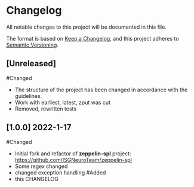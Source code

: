# Changelog
All notable changes to this project will be documented in this file.

The format is based on [Keep a Changelog](https://keepachangelog.com/en/1.0.0/),
and this project adheres to [Semantic Versioning](https://semver.org/spec/v2.0.0.html).
## [Unreleased]
#Changed
- The structure of the project has been changed in accordance with the guidelines.
- Work with earliest, latest, zput was cut
- Removed, rewritten tests


## [1.0.0] 2022-1-17
#Changed
- Initial fork and refactor of **zeppelin-spl** project: https://github.com/ISGNeuroTeam/zeppelin-spl
- Some regex changed
- changed exception handling
#Added
- this CHANGELOG